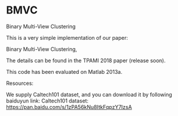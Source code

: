 # BMVC
Binary Multi-View Clustering

This is a very simple implementation of our paper:

Binary Multi-View Clustering, 

The details can be found in the TPAMI 2018 paper (release soon). 

This code has been evaluated on Matlab 2013a.

Resources:

We supply Caltech101 dataset, and you can download it by following baiduyun link: Caltech101 dataset: https://pan.baidu.com/s/1zPA56kNu8ItkFqpzY7IzsA
